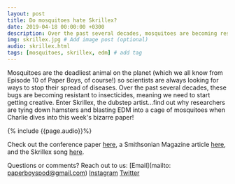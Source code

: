 ```yaml
---
layout: post
title: Do mosquitoes hate Skrillex?
date: 2019-04-18 00:00:00 +0300
description: Over the past several decades, mosquitoes are becoming resistant to insecticides, meaning we need to start getting creative... # Add post description (shows up as description on social media posts)
img: skrillex.jpg # Add image post (optional)
audio: skrillex.html
tags: [mosquitoes, skrillex, edm] # add tag
---
```


Mosquitoes are the deadliest animal on the planet (which we all know from Episode 10 of Paper Boys, of course!) so scientists are always looking for ways to stop their spread of diseases. Over the past several decades, these bugs are becoming resistant to insecticides, meaning we need to start getting creative. Enter Skrillex, the dubstep artist...find out why researchers are tying down hamsters and blasting EDM into a cage of mosquitoes when Charlie dives into this week's bizarre paper!

{% include {{page.audio}}%}

Check out the conference paper [here](https://www.sciencedirect.com/science/article/abs/pii/S0001706X19301202?via=ihub), a Smithsonian Magazine article [here](https://www.smithsonianmag.com/smart-news/playing-skrillex-may-help-ward-mosquito-bites-180971849/), and the Skrillex song [here](https://www.youtube.com/watch?v=WSeNSzJ2-Jw). 

Questions or comments? Reach out to us: [Email](mailto: paperboyspod@gmail.com) [Instagram](https://www.instagram.com/paperboyspod/) [Twitter](https://twitter.com/PaperBoysPod)